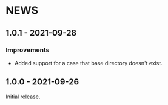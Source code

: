 # NEWS

## 1.0.1 - 2021-09-28

### Improvements

  * Added support for a case that base directory doesn't exist.

## 1.0.0 - 2021-09-26

Initial release.
